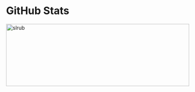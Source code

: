 
# GitHub Stats
<p><img align="left"> <img width = "500" height = "170" src="https://github-readme-stats.vercel.app/api?username=slrub&show_icons=true&locale=en" alt="slrub"/></p>
